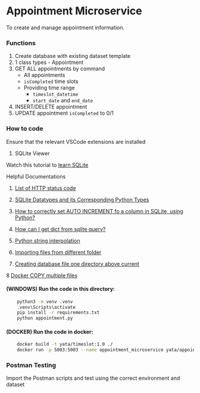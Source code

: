 # Appointment Microservice

To create and manage appointment information.

### Functions

1. Create database with existing dataset template
2. 1 class types - Appointment
3. GET ALL appointments by command
    - All appointments
    - `isCompleted` time slots
    - Providing time range
        - `timeslot_datetime`
        - `start_date` and `end_date`
4. INSERT/DELETE appointment
5. UPDATE appointment `isCompleted` to 0/1

### How to code

Ensure that the relevant VSCode extensions are installed

1. SQLite Viewer

Watch this tutorial to [learn SQLite](https://www.youtube.com/watch?v=pd-0G0MigUA)

Helpful Documentations

1. [List of HTTP status code](https://en.wikipedia.org/wiki/List_of_HTTP_status_codes)

2. [SQLite Datatypes and its Corresponding Python Types](https://www.geeksforgeeks.org/sqlite-datatypes-and-its-corresponding-python-types/)

3. [How to correctly set AUTO INCREMENT fo a column in SQLite, using Python?](https://stackoverflow.com/questions/7905859/is-there-auto-increment-in-sqlite)

4. [How can I get dict from sqlite query?](https://stackoverflow.com/questions/3300464/how-can-i-get-dict-from-sqlite-query)

5. [Python string interpolation](https://www.programiz.com/python-programming/string-interpolation#google_vignette)

6. [Importing files from different folder](https://stackoverflow.com/questions/4383571/importing-files-from-different-folder)

7. [Creating database file one directory above current](https://stackoverflow.com/questions/36784897/creating-database-file-one-directory-above-current)

8 [Docker COPY multiple files](https://stackoverflow.com/questions/30256386/how-to-copy-multiple-files-in-one-layer-using-a-dockerfile)

#### (WINDOWS) Run the code in this directory:

```BASH
    python3 -m venv .venv
    .venv\Scripts\activate
    pip install -r requirements.txt
    python appointment.py
```

#### (DOCKER) Run the code in docker:

```BASH
    docker build -t yata/timeslot:1.0 ./
    docker run -p 5003:5003 --name appointment_microservice yata/appointment:1.0
```

### Postman Testing

Import the Postman scripts and test using the correct environment and dataset
